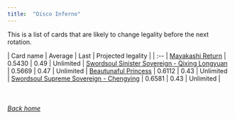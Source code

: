 ```yaml
---
title:  "Disco Inferno"
---
```


This is a list of cards that are likely to change legality before the next rotation.

| Card name | Average | Last | Projected legality |
| :-- |
[Mayakashi Return](https://db.ygoprodeck.com/card/?search=Mayakashi%20Return) | 0.5430 | 0.49 | Unlimited |
[Swordsoul Sinister Sovereign - Qixing Longyuan](https://db.ygoprodeck.com/card/?search=Swordsoul%20Sinister%20Sovereign%20-%20Qixing%20Longyuan) | 0.5669 | 0.47 | Unlimited |
[Beautunaful Princess](https://db.ygoprodeck.com/card/?search=Beautunaful%20Princess) | 0.6112 | 0.43 | Unlimited |
[Swordsoul Supreme Sovereign - Chengying](https://db.ygoprodeck.com/card/?search=Swordsoul%20Supreme%20Sovereign%20-%20Chengying) | 0.6581 | 0.43 | Unlimited |

<br>

###### [Back home](index)